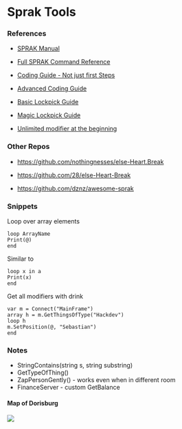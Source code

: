 # Sprak Tools



### References

- [SPRAK Manual](https://steamcommunity.com/sharedfiles/filedetails/?id=546973541)

- [Full SPRAK Command Reference](https://steamcommunity.com/sharedfiles/filedetails/?id=612257262%20)

- [Coding Guide - Not just first Steps](https://steamcommunity.com/sharedfiles/filedetails/?id=528554774)

- [Advanced Coding Guide](https://steamcommunity.com/sharedfiles/filedetails/?id=1114716699)

- [Basic Lockpick Guide](https://steamcommunity.com/sharedfiles/filedetails/?id=526540395)

- [Magic Lockpick Guide](https://steamcommunity.com/sharedfiles/filedetails/?id=3062026819)

- [Unlimited modifier at the beginning](https://steamcommunity.com/sharedfiles/filedetails/?id=528436484)

  

### Other Repos

- https://github.com/nothingnesses/else-Heart.Break

- https://github.com/28/else-Heart-Break

- https://github.com/dznz/awesome-sprak

  

### Snippets

Loop over array elements

```
loop ArrayName
Print(@)
end
```

Similar to

```
loop x in a
Print(x)
end
```

Get all modifiers with drink

```
var m = Connect("MainFrame")
array h = m.GetThingsOfType("Hackdev")
loop h
m.SetPosition(@, "Sebastian")
end
```



### Notes

- StringContains(string s, string substring)
- GetTypeOfThing()
- ZapPersonGently() - works even when in different room
- FinanceServer - custom GetBalance





#### Map of Dorisburg

![](https://steamuserimages-a.akamaihd.net/ugc/199677810875802598/B82F4E38CD45916C18449ABED4A0334A9FEE1D48/)